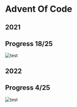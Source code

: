 # Advent Of Code

## 2021 
## Progress 18/25
![test](https://github.com/maratynsky/adventofcode/actions/workflows/year2021.yml/badge.svg)

## 2022
## Progress 4/25
![test](https://github.com/maratynsky/adventofcode/actions/workflows/year2022.yml/badge.svg)
